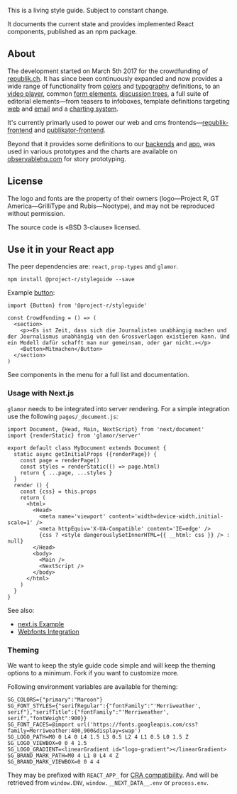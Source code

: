 This is a living style guide. Subject to constant change.

It documents the current state and provides implemented React components, published as an npm package.

## About

The development started on March 5th 2017 for the crowdfunding of [republik.ch](https://www.republik.ch/). It has since been continuously expanded and now provides a wide range of functionality from [colors](/colors) and [typography](/typography) definitions, to an [video player](/videoplayer), common [form elements](/forms), [discussion trees](/components/discussion/tree), a full suite of editorial elements—from teasers to infoboxes, template definitions targeting [web](/templates/article) and [email](/templates/editorialnewsletter) and a [charting system](/charts).

It's currently primarly used to power our web and cms frontends—[republik-frontend](https://github.com/orbiting/republik-frontend) and [publikator-frontend](https://github.com/orbiting/publikator-frontend).

Beyond that it provides some definitions to our [backends](https://github.com/orbiting/backends) and [app](https://github.com/orbiting/app), was used in various prototypes and the charts are available on [observablehq.com](https://observablehq.com/@republik/charts) for story prototyping.

## License

The logo and fonts are the property of their owners (logo—Project R, GT America—GrilliType and Rubis—Nootype), and may not be reproduced without permission.

The source code is «BSD 3-clause» licensed.

## Use it in your React app

The peer dependencies are: `react`, `prop-types` and `glamor`.

```
npm install @project-r/styleguide --save
```

Example [button](/components/button):

```code|lang-js
import {Button} from '@project-r/styleguide'

const Crowdfunding = () => (
  <section>
    <p>«Es ist Zeit, dass sich die Journalisten unabhängig machen und der Journalismus unabhängig von den Grossverlagen existieren kann. Und ein Modell dafür schafft man nur gemeinsam, oder gar nicht.»</p>
    <Button>Mitmachen</Button>
  </section>
)
```

See components in the menu for a full list and documentation.

### Usage with Next.js

`glamor` needs to be integrated into server rendering. For a simple integration use the following `pages/_document.js`:

```code|lang-js
import Document, {Head, Main, NextScript} from 'next/document'
import {renderStatic} from 'glamor/server'

export default class MyDocument extends Document {
  static async getInitialProps ({renderPage}) {
    const page = renderPage()
    const styles = renderStatic(() => page.html)
    return { ...page, ...styles }
  }
  render () {
    const {css} = this.props
    return (
      <html>
        <Head>
          <meta name='viewport' content='width=device-width,initial-scale=1' />
          <meta httpEquiv='X-UA-Compatible' content='IE=edge' />
          {css ? <style dangerouslySetInnerHTML={{ __html: css }} /> : null}
        </Head>
        <body>
          <Main />
          <NextScript />
        </body>
      </html>
    )
  }
}
```

See also:
- [next.js Example](https://github.com/zeit/next.js/blob/master/examples/with-glamor/pages/_document.js)
- [Webfonts Integration](/typographie)

### Theming

We want to keep the style guide code simple and will keep the theming options to a minimum. Fork if you want to customize more.

Following environment variables are available for theming:

```
SG_COLORS={"primary":"Maroon"}
SG_FONT_STYLES={"serifRegular":{"fontFamily":"'Merriweather', serif"},"serifTitle":{"fontFamily":"'Merriweather', serif","fontWeight":900}}
SG_FONT_FACES=@import url('https://fonts.googleapis.com/css?family=Merriweather:400,900&display=swap')
SG_LOGO_PATH=M0 0 L4 0 L4 1.5 L3 0.5 L2 4 L1 0.5 L0 1.5 Z
SG_LOGO_VIEWBOX=0 0 4 1.5
SG_LOGO_GRADIENT=<linearGradient id="logo-gradient"></linearGradient>
SG_BRAND_MARK_PATH=M0 4 L1 0 L4 4 Z
SG_BRAND_MARK_VIEWBOX=0 0 4 4
```

They may be prefixed with `REACT_APP_` for [CRA compatibility](https://github.com/facebookincubator/create-react-app/blob/master/packages/react-scripts/template/README.md#adding-custom-environment-variables). And will be retrieved from `window.ENV`, `window.__NEXT_DATA__.env` or  `process.env`.
